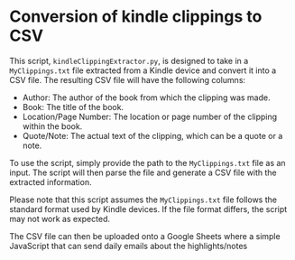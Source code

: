 # Conversion of kindle clippings to CSV

This script, `kindleClippingExtractor.py`, is designed to take in a `MyClippings.txt` file extracted from a Kindle device and convert it into a CSV file. The resulting CSV file will have the following columns:

- Author: The author of the book from which the clipping was made.
- Book: The title of the book.
- Location/Page Number: The location or page number of the clipping within the book.
- Quote/Note: The actual text of the clipping, which can be a quote or a note.

To use the script, simply provide the path to the `MyClippings.txt` file as an input. The script will then parse the file and generate a CSV file with the extracted information.

Please note that this script assumes the `MyClippings.txt` file follows the standard format used by Kindle devices. If the file format differs, the script may not work as expected.

The CSV file can then be uploaded onto a Google Sheets where a simple JavaScript that can send daily emails about the highlights/notes
